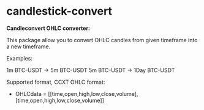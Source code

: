 # candlestick-convert
 
**Candleconvert OHLC converter:**

This package allow you to convert OHLC candles from given timeframe into a new timeframe.

Examples:

1m BTC-USDT -> 5m BTC-USDT
5m BTC-USDT -> 1Day BTC-USDT

Supported format, CCXT OHLC format:
- OHLCdata = [[time,open,high,low,close,volume],[time,open,high,low,close,volume]]

